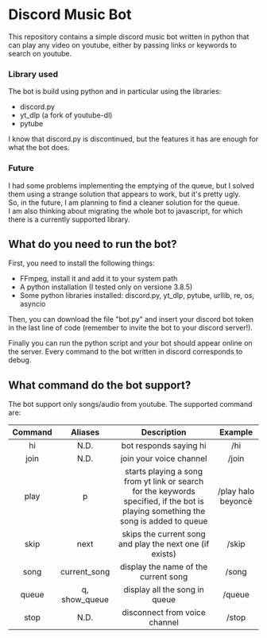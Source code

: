 # Discord Music Bot
This repository contains a simple discord music bot written in python that can play any video on youtube, either by passing links or keywords to search on youtube.    

### Library used
The bot is build using python and in particular using the libraries: 
- discord.py
- yt_dlp (a fork of youtube-dl)
- pytube 

I know that discord.py is discontinued, but the features it has are enough for what the bot does.  
### Future 
I had some problems implementing the emptying of the queue, but I solved them using a strange solution that appears to work, but it's pretty ugly.  
So, in the future, I am planning to find a cleaner solution for the queue.  
I am also thinking about migrating the whole bot to javascript, for which there is a currently supported library.

## What do you need to run the bot?
First, you need to install the following things:
- FFmpeg, install it and add it to your system path
- A python installation (I tested only on versione 3.8.5)
- Some python libraries installed: discord.py, yt_dlp, pytube, urllib, re, os, asyncio

Then, you can download the file "bot.py" and insert your discord bot token in the last line of code (remember to invite the bot to your discord server!).

Finally you can run the python script and your bot should appear online on the server. Every command to the bot written in discord corresponds to debug. 

## What command do the bot support?
The bot support only songs/audio from youtube. The supported command are:  

| Command       | Aliases           | Description                     | Example           |
| :----:        | :----:      	    | :----:                          | :----:   	  |
| hi            | N.D.              | bot responds saying hi          | /hi               |
| join          | N.D.              | join your voice channel         | /join             |
| play          | p                 | starts playing a song from yt link or search for the keywords specified, if the bot is playing something the song is added to queue | /play halo beyoncè           |
| skip          | next              | skips the current song and play the next one (if exists) | /skip            |
| song          | current_song      | display the name of the current song | /song             |
| queue         | q, show_queue     | display all the song in queue        | /queue            |
| stop          | N.D.              | disconnect from voice channel        | /stop             |